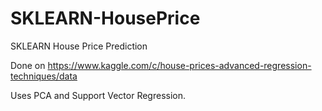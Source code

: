 # SKLEARN-HousePrice
SKLEARN House Price Prediction

Done on https://www.kaggle.com/c/house-prices-advanced-regression-techniques/data

Uses PCA and Support Vector Regression.
